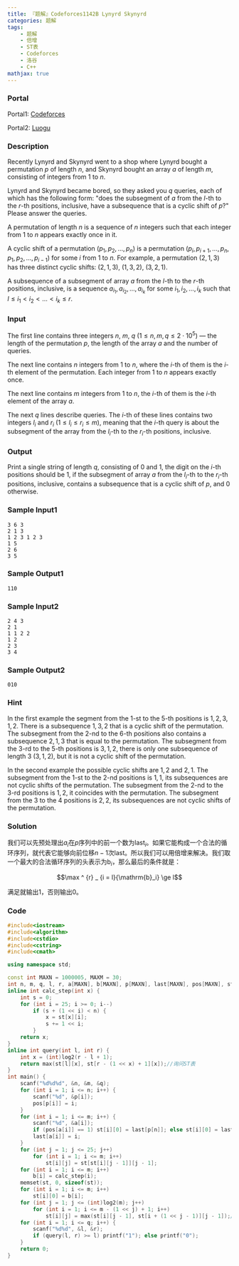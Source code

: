 ```yaml
---
title: 『题解』Codeforces1142B Lynyrd Skynyrd
categories: 题解
tags:
    - 题解
    - 倍增
    - ST表
    - Codeforces
    - 洛谷
    - C++
mathjax: true
---
```


### Portal

Portal1: [Codeforces](http://codeforces.com/problemset/problem/1142/B)

Portal2: [Luogu](https://www.luogu.com.cn/problem/CF1142B)

<!-- more -->

### Description

Recently Lynyrd and Skynyrd went to a shop where Lynyrd bought a permutation $p$ of length $n$, and Skynyrd bought an array $a$ of length $m$, consisting of integers from $1$ to $n$.

Lynyrd and Skynyrd became bored, so they asked you $q$ queries, each of which has the following form: "does the subsegment of $a$ from the $l$-th to the $r$-th positions, inclusive, have a subsequence that is a cyclic shift of $p$?" Please answer the queries.

A permutation of length $n$ is a sequence of $n$ integers such that each integer from $1$ to $n$ appears exactly once in it.

A cyclic shift of a permutation $(p_1, p_2, \ldots, p_n)$ is a permutation $(p_i, p_{i + 1}, \ldots, p_{n}, p_1, p_2, \ldots, p_{i - 1})$ for some $i$ from $1$ to $n$. For example, a permutation $(2, 1, 3)$ has three distinct cyclic shifts: $(2, 1, 3)$, $(1, 3, 2)$, $(3, 2, 1)$.

A subsequence of a subsegment of array $a$ from the $l$-th to the $r$-th positions, inclusive, is a sequence $a_{i_1}, a_{i_2}, \ldots, a_{i_k}$ for some $i_1, i_2, \ldots, i_k$ such that $l \leq i_1 < i_2 < \ldots < i_k \leq r$.

### Input

The first line contains three integers $n$, $m$, $q$ ($1 \le n, m, q \le 2 \cdot 10^5$) — the length of the permutation $p$, the length of the array $a$ and the number of queries.

The next line contains $n$ integers from $1$ to $n$, where the $i$-th of them is the $i$-th element of the permutation. Each integer from $1$ to $n$ appears exactly once.

The next line contains $m$ integers from $1$ to $n$, the $i$-th of them is the $i$-th element of the array $a$.

The next $q$ lines describe queries. The $i$-th of these lines contains two integers $l_i$ and $r_i$ ($1 \le l_i \le r_i \le m$), meaning that the $i$-th query is about the subsegment of the array from the $l_i$-th to the $r_i$-th positions, inclusive.

### Output

Print a single string of length $q$, consisting of $0$ and $1$, the digit on the $i$-th positions should be $1$, if the subsegment of array $a$ from the $l_i$-th to the $r_i$-th positions, inclusive, contains a subsequence that is a cyclic shift of $p$, and $0$ otherwise.

### Sample Input1

```
3 6 3
2 1 3
1 2 3 1 2 3
1 5
2 6
3 5
```

### Sample Output1

```
110
```

### Sample Input2

```
2 4 3
2 1
1 1 2 2
1 2
2 3
3 4
```

### Sample Output2

```
010
```

### Hint

In the first example the segment from the $1$-st to the $5$-th positions is $1, 2, 3, 1, 2$. There is a subsequence $1, 3, 2$ that is a cyclic shift of the permutation. The subsegment from the $2$-nd to the $6$-th positions also contains a subsequence $2, 1, 3$ that is equal to the permutation. The subsegment from the $3$-rd to the $5$-th positions is $3, 1, 2$, there is only one subsequence of length $3$ ($3, 1, 2$), but it is not a cyclic shift of the permutation.

In the second example the possible cyclic shifts are $1, 2$ and $2, 1$. The subsegment from the $1$-st to the $2$-nd positions is $1, 1$, its subsequences are not cyclic shifts of the permutation. The subsegment from the $2$-nd to the $3$-rd positions is $1, 2$, it coincides with the permutation. The subsegment from the $3$ to the $4$ positions is $2, 2$, its subsequences are not cyclic shifts of the permutation.

### Solution

我们可以先预处理出$a_i$在$p$序列中的前一个数为$\mathrm{last}_i$。如果它能构成一个合法的循环序列，就代表它能够向前位移$n - 1$次$\mathrm{last}$。所以我们可以用倍增来解决。我们取一个最大的合法循环序列的头表示为$\mathrm{b}_i$，那么最后的条件就是：

$$\max ^ {r} _ {i = l}{\mathrm{b}_i} \ge l$$

满足就输出$1$，否则输出$0$。

### Code

```cpp
#include<iostream>
#include<algorithm>
#include<cstdio>
#include<cstring>
#include<cmath>

using namespace std;

const int MAXN = 1000005, MAXM = 30;
int n, m, q, l, r, a[MAXN], b[MAXN], p[MAXN], last[MAXN], pos[MAXN], st[MAXN][MAXM];
inline int calc_step(int x) {
    int s = 0;
    for (int i = 25; i >= 0; i--)
        if (s + (1 << i) < n) {
            x = st[x][i];
            s += 1 << i;
        }
    return x;
}
inline int query(int l, int r) {
    int x = (int)log2(r - l + 1);
    return max(st[l][x], st[r - (1 << x) + 1][x]);//询问ST表
}
int main() {
    scanf("%d%d%d", &n, &m, &q);
    for (int i = 1; i <= n; i++) {
        scanf("%d", &p[i]);
        pos[p[i]] = i;
    }
    for (int i = 1; i <= m; i++) {
        scanf("%d", &a[i]);
        if (pos[a[i]] == 1) st[i][0] = last[p[n]]; else st[i][0] = last[p[pos[a[i]] - 1]];
        last[a[i]] = i;
    }
    for (int j = 1; j <= 25; j++)
        for (int i = 1; i <= m; i++)
            st[i][j] = st[st[i][j - 1]][j - 1];
    for (int i = 1; i <= m; i++)
        b[i] = calc_step(i);
    memset(st, 0, sizeof(st));
    for (int i = 1; i <= m; i++)
        st[i][0] = b[i];
    for (int j = 1; j <= (int)log2(m); j++)
        for (int i = 1; i <= m - (1 << j) + 1; i++)
            st[i][j] = max(st[i][j - 1], st[i + (1 << j - 1)][j - 1]);//ST表
    for (int i = 1; i <= q; i++) {
        scanf("%d%d", &l, &r);
        if (query(l, r) >= l) printf("1"); else printf("0");
    }
    return 0;
}
```